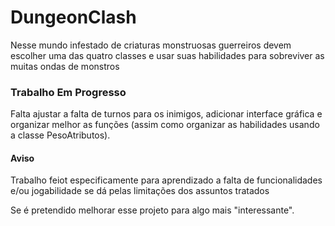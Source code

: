 # DungeonClash
<p>Nesse mundo infestado de criaturas monstruosas guerreiros devem escolher uma das quatro classes e usar suas habilidades para sobreviver as muitas ondas de monstros</p>

### Trabalho Em Progresso
<p>Falta ajustar a falta de turnos para os inimigos, adicionar interface gráfica e organizar melhor as funções (assim como organizar as habilidades usando a classe PesoAtributos).</p>

#### Aviso
<p>Trabalho feiot especificamente para aprendizado a falta de funcionalidades e/ou jogabilidade se dá pelas limitações dos assuntos tratados</p>
<p>Se é pretendido melhorar esse projeto para algo mais "interessante".</p>
